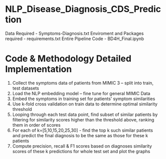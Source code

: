 # NLP_Disease_Diagnosis_CDS_Prediction

Data Required - Symptoms-Diagnosis.txt
Enviroment and Packages required - requirements.txt
Entire Pipeline Code - BD4H_Final.ipynb

# Code & Methodology Detailed Implementation 
1. Collect the symptoms data of patients from MIMIC 3 – split into train, test datasets 
2. Load the NLP embedding model – fine tune for general MIMIC Data
3. Embed the symptoms in training set for patients’ symptom similarities
4. Use k-fold cross validation on train data to determine optimal similarity threshold
5. Looping through each test data point, find subset of similar patients by filtering for similarity scores higher than the threshold above, ranking them in order of scores
6. For each of k=[5,10,15,20,25,30] - find the top k such similar patients and predict the final diagnosis to be the same as those for these k patients
7. Compute precision, recall & F1 scores based on diagnoses similarity scores of these k predictions for whole test set and plot the graphs 

